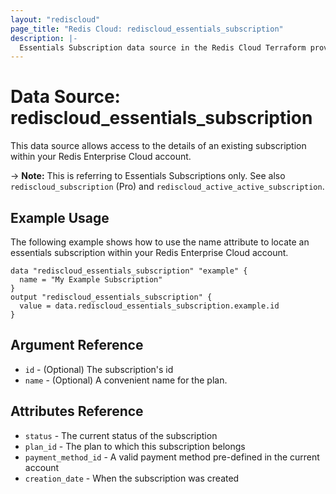 ```yaml
---
layout: "rediscloud"
page_title: "Redis Cloud: rediscloud_essentials_subscription"
description: |-
  Essentials Subscription data source in the Redis Cloud Terraform provider.
---
```


# Data Source: rediscloud_essentials_subscription

This data source allows access to the details of an existing subscription within your Redis Enterprise Cloud account.

-> **Note:** This is referring to Essentials Subscriptions only. See also `rediscloud_subscription` (Pro) and `rediscloud_active_active_subscription`. 

## Example Usage

The following example shows how to use the name attribute to locate an essentials subscription within your Redis Enterprise Cloud account.

```hcl
data "rediscloud_essentials_subscription" "example" {
  name = "My Example Subscription"
}
output "rediscloud_essentials_subscription" {
  value = data.rediscloud_essentials_subscription.example.id
}
```

## Argument Reference

* `id` - (Optional) The subscription's id
* `name` - (Optional) A convenient name for the plan.

## Attributes Reference

* `status` - The current status of the subscription
* `plan_id` - The plan to which this subscription belongs
* `payment_method_id` - A valid payment method pre-defined in the current account
* `creation_date` - When the subscription was created
